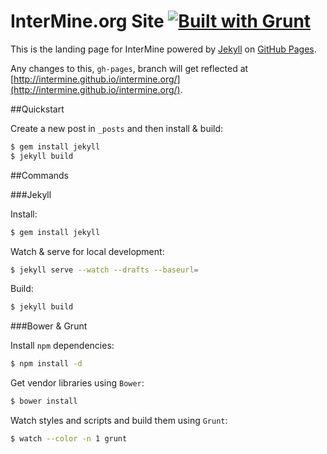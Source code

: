 # InterMine.org Site [![Built with Grunt](https://cdn.gruntjs.com/builtwith.png)](http://gruntjs.com/)

This is the landing page for InterMine powered by [Jekyll](http://jekyllrb.com/) on [GitHub Pages](http://pages.github.com/).

Any changes to this, `gh-pages`, branch will get reflected at [http://intermine.github.io/intermine.org/](http://intermine.github.io/intermine.org/).

##Quickstart

Create a new post in `_posts` and then install & build:

```bash
$ gem install jekyll
$ jekyll build
```

##Commands

###Jekyll

Install:

```bash
$ gem install jekyll
```

Watch & serve for local development:

```bash
$ jekyll serve --watch --drafts --baseurl=
```

Build:

```bash
$ jekyll build
```

###Bower & Grunt

Install `npm` dependencies:

```bash
$ npm install -d
```

Get vendor libraries using `Bower`:

```bash
$ bower install
```

Watch styles and scripts and build them using `Grunt`:

```bash
$ watch --color -n 1 grunt
```